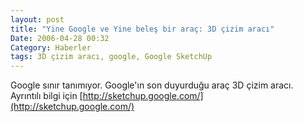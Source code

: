 ```yaml
---
layout: post
title: "Yine Google ve Yine beleş bir araç: 3D çizim aracı"
Date: 2006-04-28 00:32
Category: Haberler
tags: 3D çizim aracı, google, Google SketchUp
---
```


Google sınır tanımıyor. Google'ın son duyurduğu araç 3D çizim aracı.
Ayrıntılı bilgi için [http://sketchup.google.com/](http://sketchup.google.com/)
